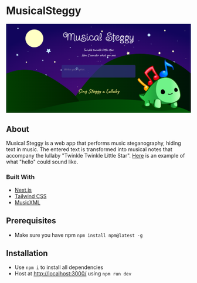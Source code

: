 # MusicalSteggy

![Website Screenshot](homepage.png)

## About
Musical Steggy is a web app that performs music steganography, hiding text in music. The entered text is transformed into musical notes that accompany the lullaby "Twinkle Twinkle Little Star". [Here]([here](https://www.soundslice.com/slices/vmRkc/)) is an example of what "hello" could sound like.


### Built With
- [Next.js](https://nextjs.org/)
- [Tailwind CSS](https://tailwindcss.com/)
- [MusicXML](https://www.musicxml.com/)

## Prerequisites

- Make sure you have npm
  `npm install npm@latest -g`

## Installation

- Use `npm i` to install all dependencies
- Host at [http://localhost:3000/](http://localhost:3000/) using `npm run dev`